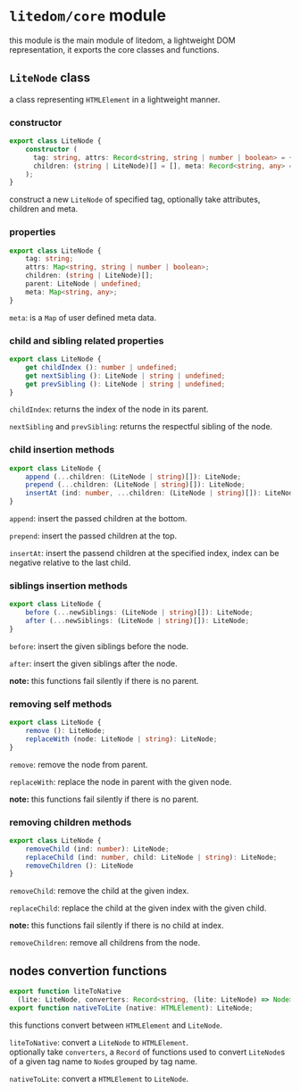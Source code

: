 # `litedom/core` module
this module is the main module of litedom, a lightweight DOM representation, it exports the
core classes and functions.

## `LiteNode` class
a class representing `HTMLElement` in a lightweight manner.

### constructor
```typescript
export class LiteNode {
	constructor (
  	  tag: string, attrs: Record<string, string | number | boolean> = {},
	  children: (string | LiteNode)[] = [], meta: Record<string, any> = {}
	);
}
```
construct a new `LiteNode` of specified tag, optionally take attributes, children and meta.

### properties
```typescript
export class LiteNode {
	tag: string;
	attrs: Map<string, string | number | boolean>;
	children: (string | LiteNode)[];
	parent: LiteNode | undefined;
	meta: Map<string, any>;
}
```
`meta`: is a `Map` of user defined meta data.

### child and sibling related properties
```typescript
export class LiteNode {
	get childIndex (): number | undefined;
	get nextSibling (): LiteNode | string | undefined;
	get prevSibling (): LiteNode | string | undefined;
}
```
`childIndex`: returns the index of the node in its parent.

`nextSibling` and `prevSibling`: returns the respectful sibling of the node.

### child insertion methods
```typescript
export class LiteNode {
	append (...children: (LiteNode | string)[]): LiteNode;
	prepend (...children: (LiteNode | string)[]): LiteNode;
	insertAt (ind: number, ...children: (LiteNode | string)[]): LiteNode;
}
```
`append`: insert the passed children at the bottom.

`prepend`: insert the passed children at the top.

`insertAt`: insert the passend children at the specified index, index can be negative relative 
to the last child.

### siblings insertion methods
```typescript
export class LiteNode {
	before (...newSiblings: (LiteNode | string)[]): LiteNode;
	after (...newSiblings: (LiteNode | string)[]): LiteNode;
}
```
`before`: insert the given siblings before the node.

`after`: insert the given siblings after the node.

**note:** this functions fail silently if there is no parent.

### removing self methods
```typescript
export class LiteNode {
	remove (): LiteNode;
	replaceWith (node: LiteNode | string): LiteNode;
}
```
`remove`: remove the node from parent.

`replaceWith`: replace the node in parent with the given node.

**note:** this functions fail silently if there is no parent.

### removing children methods
```typescript
export class LiteNode {
	removeChild (ind: number): LiteNode;
	replaceChild (ind: number, child: LiteNode | string): LiteNode;
	removeChildren (): LiteNode
}
```
`removeChild`: remove the child at the given index.

`replaceChild`: replace the child at the given index with the given child.

**note:** this functions fail silently if there is no child at index.

`removeChildren`: remove all childrens from the node.

## nodes convertion functions
```typescript
export function liteToNative 
  (lite: LiteNode, converters: Record<string, (lite: LiteNode) => Node> = {}): HTMLElement;
export function nativeToLite (native: HTMLElement): LiteNode;
```
this functions convert between `HTMLElement` and `LiteNode`.

`liteToNative`: convert a `LiteNode` to `HTMLElement`.    
optionally take `converters`, a `Record` of functions used to convert `LiteNode`s of a given tag
name to `Node`s grouped by tag name.

`nativeToLite`: convert a `HTMLElement` to `LiteNode`.
